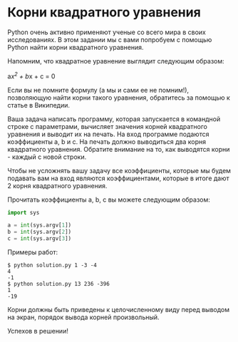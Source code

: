 # Корни квадратного уравнения

Python очень активно применяют ученые со всего мира в своих исследованиях. В этом задании мы с вами попробуем с помощью
Python найти корни квадратного уравнения.

Напомним, что квадратное уравнение выглядит следующим образом:

a*x<sup>2</sup> + b*x + c = 0

Если вы не помните формулу (а мы и сами ее не помним!), позволяющую найти корни такого уравнения, обратитесь за помощью
к статье в Википедии.

Ваша задача написать программу, которая запускается в командной строке с параметрами, вычисляет значения корней
квадратного уравнения и выводит их на печать. На вход программе подаются коэффициенты a, b и c. На печать должно
выводиться два корня квадратного уравнения. Обратите внимание на то, как выводятся корни - каждый с новой строки.

Чтобы не усложнять вашу задачу все коэффициенты, которые мы будем подавать вам на вход являются коэффициентами, которые
в итоге дают 2 корня квадратного уравнения.

Прочитать коэффициенты a, b, c вы можете следующим образом:

```python
import sys

a = int(sys.argv[1])
b = int(sys.argv[2])
c = int(sys.argv[3])
```

Примеры работ:

```commandline
$ python solution.py 1 -3 -4
4
-1
$ python solution.py 13 236 -396
1
-19
```

Корни должны быть приведены к целочисленному виду перед выводом на экран, порядок вывода корней произвольный.

Успехов в решении!